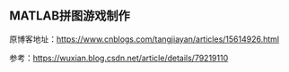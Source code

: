 ## MATLAB拼图游戏制作

原博客地址：https://www.cnblogs.com/tangjiayan/articles/15614926.html

参考：https://wuxian.blog.csdn.net/article/details/79219110

